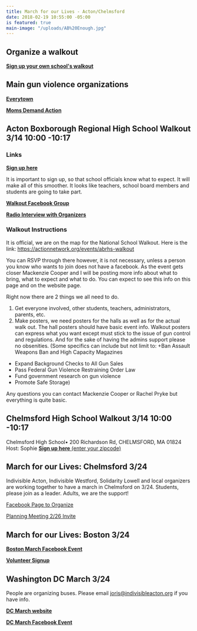```yaml
---
title: March for our Lives - Acton/Chelmsford
date: 2018-02-19 10:55:00 -05:00
is featured: true
main-image: "/uploads/AB%20Enough.jpg"
---
```


## Organize a walkout

[**Sign up your own school's walkout**](https://www.womensmarch.com/empower)

## Main gun violence organizations
[**Everytown**](http://everytown.org/)

[**Moms Demand Action**](https://momsdemandaction.org/)

## Acton Boxborough Regional High School Walkout 3/14 10:00 -10:17 

### Links
[**Sign up here**](https://actionnetwork.org/events/abrhs-walkout)

It is important to sign up, so that school officials know what to expect. It will make all of this smoother. It looks like teachers, school board members and students are going to take part.

[**Walkout Facebook Group**](https://www.facebook.com/groups/169793903805492)

[**Radio Interview with Organizers**](http://www.wbur.org/radioboston/2018/02/21/youth-activism-florida)

### Walkout Instructions
It is official, we are on the map for the National School Walkout. Here is the link: https://actionnetwork.org/events/abrhs-walkout

You can RSVP through there however, it is not necessary, unless a person you know who wants to join does not have a facebook. As the event gets closer Mackenzie Cooper and I will be posting more info about what to bring, what to expect and what to do. You can expect to see this info on this page and on the website page.

Right now there are 2 things we all need to do.

1) Get everyone involved, other students, teachers, administrators, parents, etc.
2) Make posters, we need posters for the halls as well as for the actual walk out. The hall posters should have basic event info. Walkout posters can express what you want except must stick to the issue of gun control and regulations. And for the sake of having the admins support please no obsenities. (Some specifics can include but not limit to: 
+Ban Assault Weapons Ban and High Capacity Magazines
+ Expand Background Checks to All Gun Sales
+ Pass Federal Gun Violence Restraining Order Law
+ Fund government research on gun violence
+ Promote Safe Storage)

Any questions you can contact Mackenzie Cooper or Rachel Pryke but everything is quite basic.

## Chelmsford High School Walkout 3/14 10:00 -10:17 

Chelmsford High School• 200 Richardson Rd, CHELMSFORD, MA 01824
Host: Sophie
[**Sign up here** (enter your zipcode)](https://www.womensmarch.com/enough)

## March for our Lives: Chelmsford 3/24
Indivisible Acton, Indivisible Westford, Solidarity Lowell and local organizers are working together to have a march in Chelmsford on 3/24. Students, please join as a leader. Adults, we are the support!

[Facebook Page to Organize](https://www.facebook.com/March-for-our-Lives-Chelmsford-958252207684193/)

[Planning Meeting 2/26 Invite](https://www.facebook.com/events/159187648074134)

## March for our Lives: Boston 3/24
[**Boston March Facebook Event**](https://www.facebook.com/events/1607397545975790/)

[**Volunteer Signup**](https://actionnetwork.org/events/abrhs-walkout)

## Washington DC March 3/24
People are organizing buses. Please email joris@indivisibleacton.org if you have info.

[**DC March website**](https://www.marchforourlives.com)

[**DC March Facebook Event**](https://www.facebook.com/events/328400457654324/)

